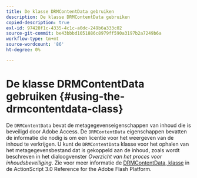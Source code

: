 ```yaml
---
title: De klasse DRMContentData gebruiken
description: De klasse DRMContentData gebruiken
copied-description: true
exl-id: 97428f1c-4335-4c1c-a0dc-249b6a333c02
source-git-commit: be43bbbd1051886c8979ff590a3197b2a7249b6a
workflow-type: tm+mt
source-wordcount: '86'
ht-degree: 0%

---
```


# De klasse DRMContentData gebruiken {#using-the-drmcontentdata-class}

De `DRMContentData` bevat de metagegevenseigenschappen van inhoud die is beveiligd door Adobe Access. De `DRMContentData` eigenschappen bevatten de informatie die nodig is om een licentie voor het weergeven van de inhoud te verkrijgen. U kunt de `DRMContentData` klasse voor het ophalen van het metagegevensbestand dat is gekoppeld aan de inhoud, zoals wordt beschreven in het dialoogvenster *Overzicht van het proces voor inhoudsbeveiliging*. Zie voor meer informatie de [DRMContentData, klasse](https://help.adobe.com/en_US/FlashPlatform/reference/actionscript/3/flash/net/drm/DRMContentData.html) in de ActionScript 3.0 Reference for the Adobe Flash Platform.
